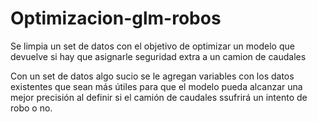 # Optimizacion-glm-robos
Se limpia un set de datos con el objetivo de optimizar un modelo que devuelve si hay que asignarle seguridad extra a un camion de caudales

Con un set de datos algo sucio se le agregan variables con los datos existentes que sean más útiles para que el modelo pueda alcanzar una mejor precisión
al definir si el camión de caudales ssufrirá un intento de robo o no.
